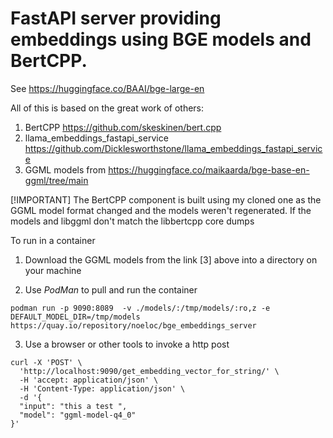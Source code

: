 # FastAPI server providing embeddings using BGE models and BertCPP.

See https://huggingface.co/BAAI/bge-large-en


All of this is based on the great work of others:

1. BertCPP https://github.com/skeskinen/bert.cpp
2. llama_embeddings_fastapi_service https://github.com/Dicklesworthstone/llama_embeddings_fastapi_service
3. GGML models from https://huggingface.co/maikaarda/bge-base-en-ggml/tree/main



[!IMPORTANT] The BertCPP component is built using my cloned one as the GGML model format changed and the models weren't regenerated.
If the models and libggml don't match the libbertcpp core dumps

To run in a container

1. Download the GGML models from the link [3] above into a directory on your machine

2. Use _PodMan_  to pull and run the container
```
podman run -p 9090:8089  -v ./models/:/tmp/models/:ro,z -e DEFAULT_MODEL_DIR=/tmp/models https://quay.io/repository/noeloc/bge_embeddings_server
```

3. Use a browser or other tools to invoke a http post
```
curl -X 'POST' \
  'http://localhost:9090/get_embedding_vector_for_string/' \
  -H 'accept: application/json' \
  -H 'Content-Type: application/json' \
  -d '{
  "input": "this a test ",
  "model": "ggml-model-q4_0"
}'
```